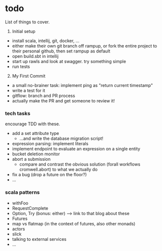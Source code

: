 # todo

List of things to cover.

1. Initial setup
  - install scala, intellij, git, docker, ...
  - either make their own git branch off rampup, or fork the entire project to their personal github, then set rampup as default
  - open build.sbt in intellij
  - start up rawls and look at swagger. try something simple
  - run tests
2. My First Commit
  - a small no-brainer task: implement ping as "return current timestamp"
  - write a test for it
  - gitflow: branch and PR process
  - actually make the PR and get someone to review it!

  
### tech tasks

encourage TDD with these.

- add a set attribute type
  - ...and write the database migration script!
- expression parsing: implement literals
- implement endpoint to evaluate an expression on a single entity
- bucket deletion monitor
- abort a submission
  - compare and contrast the obvious solution (forall workflows cromwell.abort) to what we actually do
- fix a bug (drop a future on the floor?)
- ...

### scala patterns

- withFoo
- RequestComplete
- Option, Try (bonus: either) --> link to that blog about these
- Futures
- map vs flatmap (in the context of futures, also other monads)
- actors
- slick
- talking to external services
- ...


